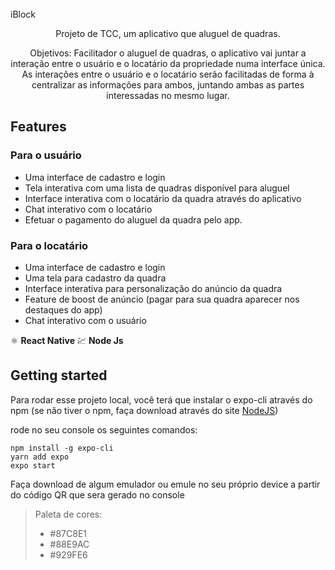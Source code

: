 <br>
iBlock
</h1>

<p align="center">Projeto de TCC, um aplicativo que aluguel de quadras.</p>

<p align="center">
  Objetivos:
Facilitador o aluguel de quadras, o aplicativo vai juntar a interação entre o usuário e o locatário da propriedade numa interface única. As interações entre o usuário e o locatário serão facilitadas de forma à centralizar as informações para ambos, juntando ambas as partes interessadas no mesmo lugar.
</p>

## Features

[//]: # "Add the features of your project here:"

### Para o usuário

- Uma interface de cadastro e login
- Tela interativa com uma lista de quadras disponível para aluguel
- Interface interativa com o locatário da quadra através do aplicativo
- Chat interativo com o locatário
- Efetuar o pagamento do aluguel da quadra pelo app.

### Para o locatário

- Uma interface de cadastro e login
- Uma tela para cadastro da quadra
- Interface interativa para personalização do anúncio da quadra
- Feature de boost de anúncio (pagar para sua quadra aparecer nos destaques do app)
- Chat interativo com o usuário

⚛️ **React Native**
💹 **Node Js**

## Getting started

Para rodar esse projeto local, você terá que instalar o expo-cli através do npm (se não tiver o npm, faça download através do site [NodeJS](https://nodejs.org))

rode no seu console os seguintes comandos:

```
npm install -g expo-cli
yarn add expo
expo start
```

Faça download de algum emulador ou emule no seu próprio device a partir do código QR que sera gerado no console

> Paleta de cores:
>
> - #87C8E1
> - #88E9AC
> - #929FE6
